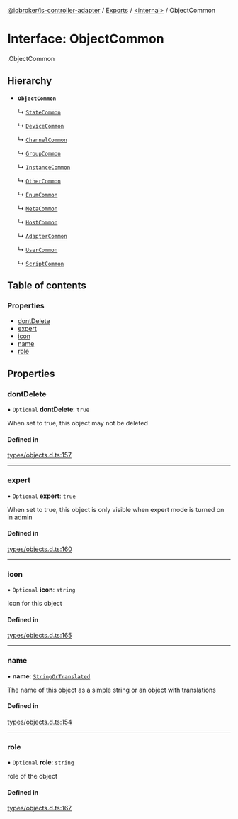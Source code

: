 [@iobroker/js-controller-adapter](../README.md) / [Exports](../modules.md) / [<internal\>](../modules/internal_.md) / ObjectCommon

# Interface: ObjectCommon

[<internal>](../modules/internal_.md).ObjectCommon

## Hierarchy

- **`ObjectCommon`**

  ↳ [`StateCommon`](internal_.StateCommon.md)

  ↳ [`DeviceCommon`](internal_.DeviceCommon.md)

  ↳ [`ChannelCommon`](internal_.ChannelCommon.md)

  ↳ [`GroupCommon`](internal_.GroupCommon.md)

  ↳ [`InstanceCommon`](internal_.InstanceCommon.md)

  ↳ [`OtherCommon`](internal_.OtherCommon.md)

  ↳ [`EnumCommon`](internal_.EnumCommon.md)

  ↳ [`MetaCommon`](internal_.MetaCommon.md)

  ↳ [`HostCommon`](internal_.HostCommon.md)

  ↳ [`AdapterCommon`](internal_.AdapterCommon.md)

  ↳ [`UserCommon`](internal_.UserCommon.md)

  ↳ [`ScriptCommon`](internal_.ScriptCommon.md)

## Table of contents

### Properties

- [dontDelete](internal_.ObjectCommon.md#dontdelete)
- [expert](internal_.ObjectCommon.md#expert)
- [icon](internal_.ObjectCommon.md#icon)
- [name](internal_.ObjectCommon.md#name)
- [role](internal_.ObjectCommon.md#role)

## Properties

### dontDelete

• `Optional` **dontDelete**: ``true``

When set to true, this object may not be deleted

#### Defined in

[types/objects.d.ts:157](https://github.com/ioBroker/ioBroker.js-controller/blob/7dd079e8/packages/types/objects.d.ts#L157)

___

### expert

• `Optional` **expert**: ``true``

When set to true, this object is only visible when expert mode is turned on in admin

#### Defined in

[types/objects.d.ts:160](https://github.com/ioBroker/ioBroker.js-controller/blob/7dd079e8/packages/types/objects.d.ts#L160)

___

### icon

• `Optional` **icon**: `string`

Icon for this object

#### Defined in

[types/objects.d.ts:165](https://github.com/ioBroker/ioBroker.js-controller/blob/7dd079e8/packages/types/objects.d.ts#L165)

___

### name

• **name**: [`StringOrTranslated`](../modules/internal_.md#stringortranslated)

The name of this object as a simple string or an object with translations

#### Defined in

[types/objects.d.ts:154](https://github.com/ioBroker/ioBroker.js-controller/blob/7dd079e8/packages/types/objects.d.ts#L154)

___

### role

• `Optional` **role**: `string`

role of the object

#### Defined in

[types/objects.d.ts:167](https://github.com/ioBroker/ioBroker.js-controller/blob/7dd079e8/packages/types/objects.d.ts#L167)
